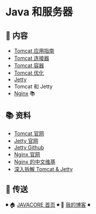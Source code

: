 # Java 和服务器

## 📖 内容

- [Tomcat 应用指南](Tomcat应用指南.md)
- [Tomcat 连接器](Tomcat连接器.md)
- [Tomcat 容器](Tomcat容器.md)
- [Tomcat 优化](Tomcat优化.md)
- [Jetty](jetty.md)
- Tomcat 和 Jetty
- [Nginx](https://github.com/dunwu/nginx-tutorial) 📚

## 📚 资料

- [Tomcat 官网](http://tomcat.apache.org/)
- [Jetty 官网](http://www.eclipse.org/jetty/index.html)
- [Jetty Github](https://github.com/eclipse/jetty.project)
- [Nginx 官网](https://www.nginx.com/)
- [Nginx 的中文维基](http://tool.oschina.net/apidocs/apidoc?api=nginx-zh)
- [深入拆解 Tomcat & Jetty](https://time.geekbang.org/column/intro/100027701)

## 🚪 传送

◾ 🏠 [JAVACORE 首页](https://github.com/dunwu/javatech) ◾ 🎯 [我的博客](https://github.com/dunwu/blog) ◾
